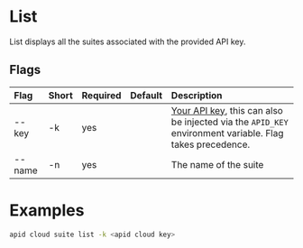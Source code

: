 # List

List displays all the suites associated with the provided API key.

## Flags

| Flag   | Short | Required | Default | Description                                                                                                                   |
| :----- | :---- | :------- | :------ | :---------------------------------------------------------------------------------------------------------------------------- |
| --key  | -k    | yes      |         | [Your API key](../cloud/README.md), this can also be injected via the `APID_KEY` environment variable. Flag takes precedence. |
| --name | -n    | yes      |         | The name of the suite                                                                                                         |

# Examples

```bash
apid cloud suite list -k <apid cloud key>
```
